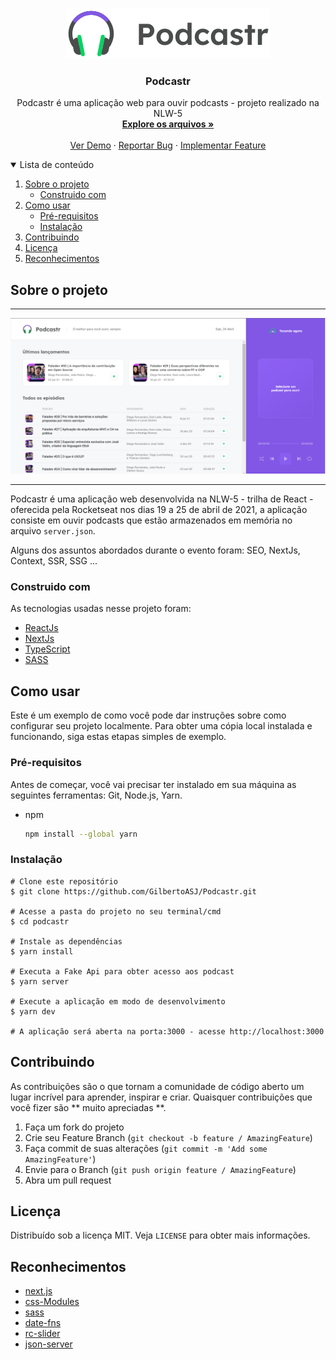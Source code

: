 <!-- PROJECT LOGO -->
<br />
<p align="center">
  <a href="https://github.com/GilbertoASJ/Podcastr">
    <img src="./public/logo.svg" alt="Logo Podcastr">
  </a>

  <h3 align="center">Podcastr</h3>

  <p align="center">
    Podcastr é uma aplicação web para ouvir podcasts - projeto realizado na NLW-5 
    <br />
    <a href="https://github.com/GilbertoASJ/Podcastr"><strong>Explore os arquivos »</strong></a>
    <br />
    <br />
    <a href="https://github.com/GilbertoASJ/Podcastr">Ver Demo</a>
    ·
    <a href="https://github.com/GilbertoASJ/Podcastr/issues">Reportar Bug</a>
    ·
    <a href="https://github.com/GilbertoASJ/Podcastr/issues">Implementar Feature</a>
  </p>
</p>



<!-- TABLE OF CONTENTS -->
<details open="open">
  <summary>Lista de conteúdo</summary>
  <ol>
    <li>
      <a href="#Sobre-o-projeto">Sobre o projeto</a>
      <ul>
        <li><a href="#Construido-com">Construido com</a></li>
      </ul>
    </li>
    <li>
      <a href="#Como-usar">Como usar</a>
      <ul>
        <li><a href="#Pré-requisitos">Pré-requisitos</a></li>
        <li><a href="#Instalação">Instalação</a></li>
      </ul>
    </li>
    <li><a href="#Contribuindo">Contribuindo</a></li>
    <li><a href="#Licença">Licença</a></li>
    <li><a href="#Reconhecimentos">Reconhecimentos</a></li>
  </ol>
</details>



<!-- ABOUT THE PROJECT -->
## Sobre o projeto

<hr>
<img src="./public/Home-Podcastr.PNG" alt="Home Podcastr">
<hr>

Podcastr é uma aplicação web desenvolvida na NLW-5 - trilha de React - oferecida pela Rocketseat nos dias 19 a 25 de abril de 2021, a aplicação consiste em ouvir podcasts que estão armazenados em memória no arquivo ```server.json```.

Alguns dos assuntos abordados durante o evento foram: SEO, NextJs, Context, SSR, SSG ...


### Construido com

As tecnologias usadas nesse projeto foram:
* [ReactJs](https://pt-br.reactjs.org/)
* [NextJs](https://nextjs.org/)
* [TypeScript](https://www.typescriptlang.org/)
* [SASS](https://sass-lang.com/)


<!-- GETTING STARTED -->
## Como usar

Este é um exemplo de como você pode dar instruções sobre como configurar seu projeto localmente. Para obter uma cópia local instalada e funcionando, siga estas etapas simples de exemplo.

### Pré-requisitos

Antes de começar, você vai precisar ter instalado em sua máquina as seguintes ferramentas: Git, Node.js, Yarn. 

* npm
  ```sh
  npm install --global yarn
  ```

### Instalação

```
# Clone este repositório
$ git clone https://github.com/GilbertoASJ/Podcastr.git

# Acesse a pasta do projeto no seu terminal/cmd
$ cd podcastr

# Instale as dependências
$ yarn install

# Executa a Fake Api para obter acesso aos podcast
$ yarn server

# Execute a aplicação em modo de desenvolvimento
$ yarn dev

# A aplicação será aberta na porta:3000 - acesse http://localhost:3000
```


<!-- CONTRIBUTING -->
## Contribuindo

As contribuições são o que tornam a comunidade de código aberto um lugar incrível para aprender, inspirar e criar. Quaisquer contribuições que você fizer são ** muito apreciadas **.

1. Faça um fork do projeto
2. Crie seu Feature Branch (`git checkout -b feature / AmazingFeature`)
3. Faça commit de suas alterações (`git commit -m 'Add some AmazingFeature'`)
4. Envie para o Branch (`git push origin feature / AmazingFeature`)
5. Abra um pull request


<!-- LICENSE -->
## Licença

Distribuído sob a licença MIT. Veja `LICENSE` para obter mais informações.


<!-- ACKNOWLEDGEMENTS -->
## Reconhecimentos
* [next.js](https://nextjs.org/)
* [css-Modules](https://github.com/css-modules/css-modules)
* [sass](https://sass-lang.com/)
* [date-fns](https://github.com/date-fns/date-fns)
* [rc-slider](https://www.npmjs.com/package/rc-slider)
* [json-server](https://github.com/typicode/json-server)
